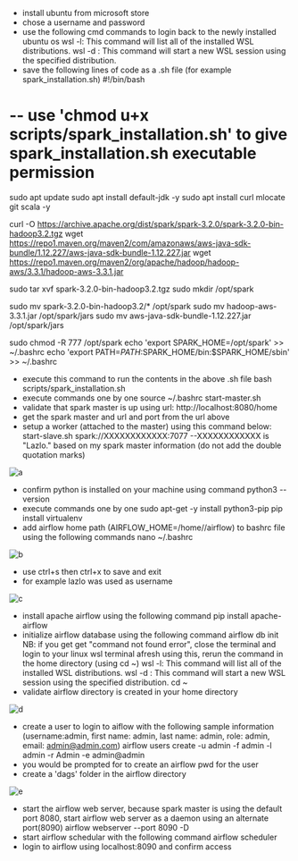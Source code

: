- install ubuntu from microsoft store
- chose a username and password
- use the following cmd commands to login back to the newly installed ubuntu os
wsl -l: This command will list all of the installed WSL distributions.
wsl -d <distribution name>: This command will start a new WSL session using the specified distribution.
- save the following lines of code as a .sh file (for example spark_installation.sh)
#!/bin/bash
# -- use 'chmod u+x scripts/spark_installation.sh' to give spark_installation.sh executable permission

sudo apt update
sudo apt install default-jdk -y
sudo apt install curl mlocate git scala -y

curl -O https://archive.apache.org/dist/spark/spark-3.2.0/spark-3.2.0-bin-hadoop3.2.tgz
wget https://repo1.maven.org/maven2/com/amazonaws/aws-java-sdk-bundle/1.12.227/aws-java-sdk-bundle-1.12.227.jar
wget https://repo1.maven.org/maven2/org/apache/hadoop/hadoop-aws/3.3.1/hadoop-aws-3.3.1.jar

sudo tar xvf spark-3.2.0-bin-hadoop3.2.tgz
sudo mkdir /opt/spark

sudo mv spark-3.2.0-bin-hadoop3.2/* /opt/spark
sudo mv hadoop-aws-3.3.1.jar /opt/spark/jars
sudo mv aws-java-sdk-bundle-1.12.227.jar /opt/spark/jars


sudo chmod -R 777 /opt/spark
echo 'export SPARK_HOME=/opt/spark' >> ~/.bashrc 
echo 'export PATH=$PATH:$SPARK_HOME/bin:$SPARK_HOME/sbin' >> ~/.bashrc

- execute this command to run the contents in the above .sh file
bash scripts/spark_installation.sh
- execute commands one by one
source ~/.bashrc
start-master.sh
- validate that spark master is up using url: http://localhost:8080/home
- get the spark master and url and port from the url above
- setup a worker (attached to the master) using this command below:
start-slave.sh spark://XXXXXXXXXXXX:7077 
--XXXXXXXXXXXX is "Lazlo." based on my spark master information (do not add the double quotation marks)

![a](https://github.com/lazakun/fetch_data_mult_tbl_pyspark/assets/100403369/d264e1ba-5771-44cd-89a1-cc03974e1388)


- confirm python is installed on your machine using command
python3 --version
- execute commands one by one
sudo apt-get -y install python3-pip
pip install virtualenv
- add airflow home path (AIRFLOW_HOME=/home/<username>/airflow) to bashrc file using the following commands
nano ~/.bashrc

![b](https://github.com/lazakun/fetch_data_mult_tbl_pyspark/assets/100403369/6c96d187-f7e3-46a2-907c-68784d26b495)

- use ctrl+s then ctrl+x to save and exit
- for example lazlo was used as username

![c](https://github.com/lazakun/fetch_data_mult_tbl_pyspark/assets/100403369/3f99fcb4-4831-41f0-9ca8-056ca7e42bc6)

- install apache airflow using the following command
pip install apache-airflow
- initialize airflow database using the following command
airflow db init
NB: if you get get "command not found error", close the terminal and login to your linux wsl terminal afresh using this, rerun the command in the home directory (using cd ~)
wsl -l: This command will list all of the installed WSL distributions.
wsl -d <distribution name>: This command will start a new WSL session using the specified distribution.
cd ~
- validate airflow directory is created in your home directory

![d](https://github.com/lazakun/fetch_data_mult_tbl_pyspark/assets/100403369/3105240e-31e3-4c41-a0da-46b300720139)

- create a user to login to aiflow with the following sample information (username:admin, first name: admin, last name: admin, role: admin, email: admin@admin.com)
airflow users create  -u admin -f admin -l admin -r Admin -e admin@admin
- you would be prompted for to create an airflow pwd for the user
- create a 'dags' folder in the airflow directory

![e](https://github.com/lazakun/fetch_data_mult_tbl_pyspark/assets/100403369/57c1d8e1-fba8-4ae7-ad79-f33e62dda00c)

- start the airflow web server, because spark master is using the default port 8080, start airflow web server as a daemon using an alternate port(8090)
airflow webserver --port 8090 -D
- start airflow schedular with the following command
airflow scheduler
- login to airflow using localhost:8090 and confirm access
